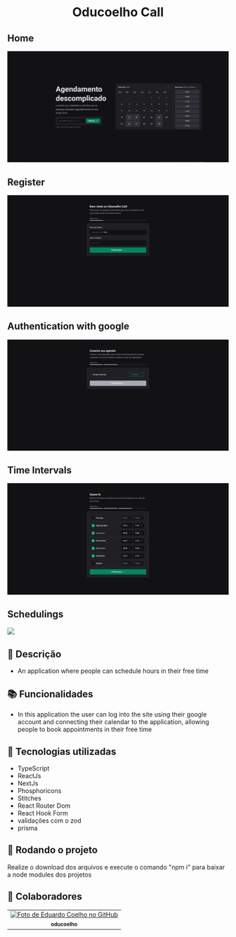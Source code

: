 <h1 align="center">Oducoelho Call</h1>

<h2>Home</h2>
<img src="https://github.com/oducoelho/oducoelho-call/blob/main/images/home.JPG"/>
<h2>Register</h2>
<img src="https://github.com/oducoelho/oducoelho-call/blob/main/images/register.JPG"/>
<h2>Authentication with google</h2>
<img src="https://github.com/oducoelho/oducoelho-call/blob/main/images/auth-with-google.JPG"/>
<h2>Time Intervals</h2>
<img src="https://github.com/oducoelho/oducoelho-call/blob/main/images/time-intervals.JPG"/>
<h2>Schedulings</h2>
<img src="https://github.com/oducoelho/oducoelho-call/blob/main/images/agendamentos.JP"/>

## :memo: Descrição
* An application where people can schedule hours in their free time
## :books: Funcionalidades
* In this application the user can log into the site using their google account and connecting their calendar to the application, allowing people to book appointments in their free time

## :wrench: Tecnologias utilizadas
* TypeScript
* ReactJs
* NextJs
* Phosphoricons
* Stitches
* React Router Dom
* React Hook Form
* validações com o zod
* prisma
     
## :rocket: Rodando o projeto
Realize o download dos arquivos e execute o comando "npm i" para baixar a node modules dos projetos

## :handshake: Colaboradores
<table>
  <tr>
    <td align="center">
      <a href="http://github.com/oducoelho">
        <img src="https://avatars.githubusercontent.com/u/104034703?v=4" width="100px;" alt="Foto de Eduardo Coelho no GitHub"/><br>
        <sub>
          <b>oducoelho</b>
        </sub>
      </a>
    </td>
  </tr>
</table>
